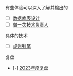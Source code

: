 有些体验可以深入了解并输出的
- [ ] [数据库表设计](../编程/业务/数据库表设计.md)
- [ ] [做一次技术负责人](../复盘/工作/做一次技术负责人.md)

具体的技术
- [ ] [规则引擎](../编程/框架学习/策略模型/规则引擎.md)

复盘
- [-] [2023年度复盘](../复盘/阶段/2023年度复盘.md) 